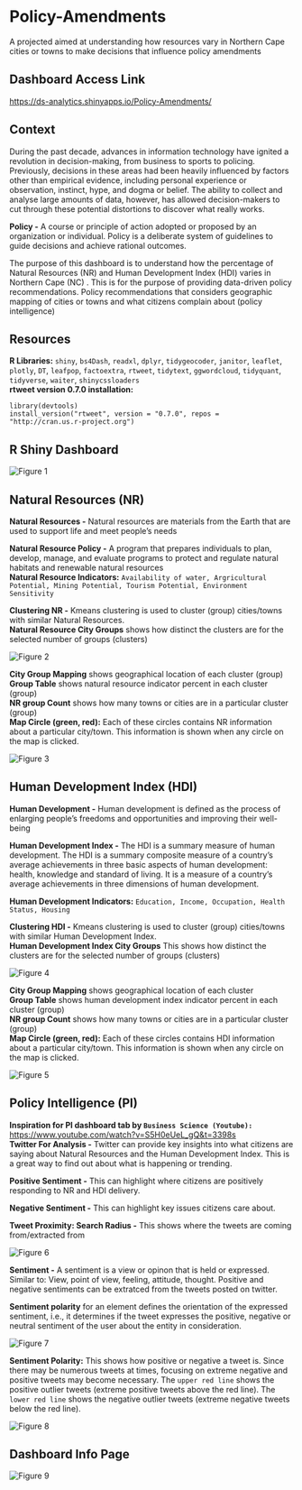 # Policy-Amendments
A projected aimed at understanding how resources vary in Northern Cape cities or towns to make decisions that influence policy amendments

## Dashboard Access Link
https://ds-analytics.shinyapps.io/Policy-Amendments/

## Context
During the past decade, advances in information technology have ignited a revolution in decision-making, from business to sports to policing. Previously, decisions in these areas had been heavily influenced by factors other than empirical evidence, including personal experience or observation, instinct, hype, and dogma or belief. The ability to collect and analyse large amounts of data, however, has allowed decision-makers to cut through these potential distortions to discover what really works.

**Policy -** A course or principle of action adopted or proposed by an organization or individual. Policy is a deliberate system of guidelines to guide decisions and achieve rational outcomes.

The purpose of this dashboard is to understand how the percentage of Natural Resources (NR) and Human Development Index (HDI) varies in Northern Cape (NC) . This is for the purpose of providing data-driven policy recommendations. Policy recommendations that considers geographic mapping of cities or towns and what citizens complain about (policy intelligence)

## Resources
**R Libraries:** `shiny`, `bs4Dash`, `readxl`, `dplyr`, `tidygeocoder`, `janitor`, `leaflet`, `plotly`, `DT`, `leafpop`, `factoextra`, `rtweet`, `tidytext`, `ggwordcloud`, `tidyquant`, `tidyverse`, `waiter`, `shinycssloaders` <br>
**rtweet version 0.7.0 installation:**
```
library(devtools)
install_version("rtweet", version = "0.7.0", repos = "http://cran.us.r-project.org")
```

## R Shiny Dashboard 
![Figure 1](https://github.com/Ellie190/Policy-Amendments/blob/main/Dasboard%20Images/Picture1.png) <br>

## Natural Resources (NR)
**Natural Resources -** Natural resources are materials from the Earth that are used to support life and meet people’s needs

**Natural Resource Policy -** A program that prepares individuals to plan, develop, manage, and evaluate programs to protect and regulate natural habitats and renewable natural resources <br>
**Natural Resource Indicators:** `Availability of water, Argricultural Potential, Mining Potential, Tourism Potential, Environment Sensitivity`

**Clustering NR -** Kmeans clustering is used to cluster (group) cities/towns with similar Natural Resources. <br>
**Natural Resource City Groups** shows how distinct the clusters are for the selected number of groups (clusters)

![Figure 2](https://github.com/Ellie190/Policy-Amendments/blob/main/Dasboard%20Images/Picture2.png) <br>

**City Group Mapping** shows geographical location of each cluster (group)<br>
**Group Table** shows natural resource indicator percent in each cluster (group) <br>
**NR group Count** shows how many towns or cities are in a particular cluster (group) <br>
**Map Circle (green, red):** Each of these circles contains NR information about a particular city/town. This information is shown when any circle on the map is clicked. 

![Figure 3](https://github.com/Ellie190/Policy-Amendments/blob/main/Dasboard%20Images/Picture3.png) <br>

## Human Development Index (HDI)
**Human Development -** Human development is defined as the process of enlarging people’s freedoms and opportunities and improving their well-being

**Human Development Index -** The HDI is a summary measure of human development. The HDI is a summary composite measure of a country’s average achievements in three basic aspects of human development: health, knowledge and standard of living. It is a measure of a country’s average achievements in three dimensions of human development. 

**Human Development Indicators:** `Education, Income, Occupation, Health Status, Housing`

**Clustering HDI -** Kmeans clustering is used to cluster (group) cities/towns with similar Human Development Index. <br>
**Human Development Index City Groups** This shows how distinct the clusters are for the selected number of groups (clusters)

![Figure 4](https://github.com/Ellie190/Policy-Amendments/blob/main/Dasboard%20Images/Picture4.png) <br>

**City Group Mapping** shows geographical location of each cluster <br>
**Group Table** shows human development index indicator percent in each cluster (group) <br>
**NR group Count** shows how many towns or cities are in a particular cluster (group) <br>
**Map Circle (green, red):** Each of these circles contains HDI information about a particular city/town. This information is shown when any circle on the map is clicked. 

![Figure 5](https://github.com/Ellie190/Policy-Amendments/blob/main/Dasboard%20Images/Picture5.png) <br>

## Policy Intelligence (PI)
**Inspiration for PI dashboard tab by `Business Science (Youtube):`** https://www.youtube.com/watch?v=S5H0eUeL_gQ&t=3398s <br>
**Twitter For Analysis -** Twitter can provide key insights into what citizens are saying about Natural Resources and the Human Development Index. This is a great way to find out about what is happening or trending.

**Positive Sentiment -** This can highlight where citizens are positively responding to NR and HDI delivery.

**Negative Sentiment -** This can highlight key issues citizens care about.

**Tweet Proximity: Search Radius -** This shows where the tweets are coming from/extracted from

![Figure 6](https://github.com/Ellie190/Policy-Amendments/blob/main/Dasboard%20Images/Picture6.png) <br>

**Sentiment -** A sentiment is a view or opinon that is held or expressed. Similar to: View, point of view, feeling, attitude, thought. Positive and negative sentiments can be extratced from the tweets posted on twitter.

**Sentiment polarity** for an element defines the orientation of the expressed sentiment, i.e., it determines if the tweet expresses the positive, negative or neutral sentiment of the user about the entity in consideration.

![Figure 7](https://github.com/Ellie190/Policy-Amendments/blob/main/Dasboard%20Images/Picture7.png) <br>

**Sentiment Polarity:** This shows how positive or negative a tweet is. Since there may be numerous tweets at times, focusing on extreme negative and positive tweets may become necessary. The `upper red line` shows the positive outlier tweets (extreme positive tweets above the red line). The `lower red line` shows the negative outlier tweets (extreme negative tweets below the red line). 

![Figure 8](https://github.com/Ellie190/Policy-Amendments/blob/main/Dasboard%20Images/Picture8.png) <br>

## Dashboard Info Page
![Figure 9](https://github.com/Ellie190/Policy-Amendments/blob/main/Dasboard%20Images/Picture9.png) <br>
